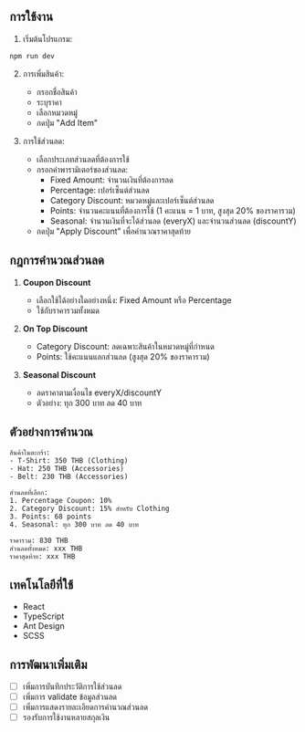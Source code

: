 ## การใช้งาน

1. เริ่มต้นโปรแกรม:

```bash
npm run dev
```

2. การเพิ่มสินค้า:
   - กรอกชื่อสินค้า
   - ระบุราคา
   - เลือกหมวดหมู่
   - กดปุ่ม "Add Item"

3. การใช้ส่วนลด:
   - เลือกประเภทส่วนลดที่ต้องการใช้
   - กรอกค่าพารามิเตอร์ของส่วนลด:
     - Fixed Amount: จำนวนเงินที่ต้องการลด
     - Percentage: เปอร์เซ็นต์ส่วนลด
     - Category Discount: หมวดหมู่และเปอร์เซ็นต์ส่วนลด
     - Points: จำนวนคะแนนที่ต้องการใช้ (1 คะแนน = 1 บาท, สูงสุด 20% ของราคารวม)
     - Seasonal: จำนวนเงินที่จะได้ส่วนลด (everyX) และจำนวนส่วนลด (discountY)
   - กดปุ่ม "Apply Discount" เพื่อคำนวณราคาสุดท้าย

## กฎการคำนวณส่วนลด

1. **Coupon Discount**
   - เลือกใช้ได้อย่างใดอย่างหนึ่ง: Fixed Amount หรือ Percentage
   - ใช้กับราคารวมทั้งหมด

2. **On Top Discount**
   - Category Discount: ลดเฉพาะสินค้าในหมวดหมู่ที่กำหนด
   - Points: ใช้คะแนนแลกส่วนลด (สูงสุด 20% ของราคารวม)

3. **Seasonal Discount**
   - ลดราคาตามเงื่อนไข everyX/discountY
   - ตัวอย่าง: ทุก 300 บาท ลด 40 บาท

## ตัวอย่างการคำนวณ

```
สินค้าในตะกร้า:
- T-Shirt: 350 THB (Clothing)
- Hat: 250 THB (Accessories)
- Belt: 230 THB (Accessories)

ส่วนลดที่เลือก:
1. Percentage Coupon: 10%
2. Category Discount: 15% สำหรับ Clothing
3. Points: 68 points
4. Seasonal: ทุก 300 บาท ลด 40 บาท

ราคารวม: 830 THB
ส่วนลดทั้งหมด: xxx THB
ราคาสุดท้าย: xxx THB
```

## เทคโนโลยีที่ใช้

- React
- TypeScript
- Ant Design
- SCSS

## การพัฒนาเพิ่มเติม

- [ ] เพิ่มการบันทึกประวัติการใช้ส่วนลด
- [ ] เพิ่มการ validate ข้อมูลส่วนลด
- [ ] เพิ่มการแสดงรายละเอียดการคำนวณส่วนลด
- [ ] รองรับการใช้งานหลายสกุลเงิน
